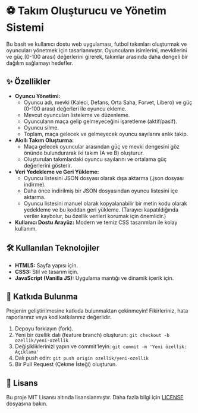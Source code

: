 # ⚽ Takım Oluşturucu ve Yönetim Sistemi

Bu basit ve kullanıcı dostu web uygulaması, futbol takımları oluşturmak ve oyuncuları yönetmek için tasarlanmıştır. Oyuncuların isimlerini, mevkilerini ve güç (0-100 arası) değerlerini girerek, takımlar arasında daha dengeli bir dağılım sağlamayı hedefler.

## ✨ Özellikler

* **Oyuncu Yönetimi:**
    * Oyuncu adı, mevki (Kaleci, Defans, Orta Saha, Forvet, Libero) ve güç (0-100 arası) değerleri ile oyuncu ekleme.
    * Mevcut oyuncuları listeleme ve düzenleme.
    * Oyuncuların maça gelip gelmeyeceğini işaretleme (aktif/pasif).
    * Oyuncu silme.
    * Toplam, maça gelecek ve gelmeyecek oyuncu sayılarını anlık takip.
* **Akıllı Takım Oluşturma:**
    * Maça gelecek oyuncular arasından güç ve mevki dengesini göz önünde bulundurarak iki takım (A ve B) oluşturur.
    * Oluşturulan takımlardaki oyuncu sayılarını ve ortalama güç değerlerini gösterir.
* **Veri Yedekleme ve Geri Yükleme:**
    * Oyuncu listesini JSON dosyası olarak dışa aktarma (.json dosyası indirme).
    * Daha önce indirilmiş bir JSON dosyasından oyuncu listesini içe aktarma.
    * Oyuncu listesini manuel olarak kopyalanabilir bir metin kodu olarak yedekleme ve bu koddan geri yükleme. (Tarayıcı kapatıldığında veriler kaybolur, bu özellik verileri korumak için önemlidir.)
* **Kullanıcı Dostu Arayüz:** Modern ve temiz CSS tasarımları ile kolay kullanım.


## 🛠️ Kullanılan Teknolojiler

* **HTML5:** Sayfa yapısı için.
* **CSS3:** Stil ve tasarım için.
* **JavaScript (Vanilla JS):** Uygulama mantığı ve dinamik içerik için.

## 🤝 Katkıda Bulunma

Projenin geliştirilmesine katkıda bulunmaktan çekinmeyin! Fikirleriniz, hata raporlarınız veya kod katkılarınız değerlidir.

1.  Depoyu forklayın (fork).
2.  Yeni bir özellik dalı (feature branch) oluşturun: `git checkout -b ozellik/yeni-ozellik`
3.  Değişikliklerinizi yapın ve commit'leyin: `git commit -m 'Yeni özellik: Açıklama'`
4.  Dalı push edin: `git push origin ozellik/yeni-ozellik`
5.  Bir Pull Request (Çekme İsteği) oluşturun.



## 📝 Lisans

Bu proje MIT Lisansı altında lisanslanmıştır. Daha fazla bilgi için [LICENSE](LICENSE) dosyasına bakın.

